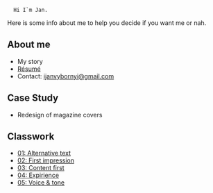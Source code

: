       Hi I`m Jan.
 
 Here is some info about me to help you decide if you want me or nah.
 
 ## About me
 
 - My story
 - [Résumé](04-expirience/CV.pdf)
 - Contact: ijanvybornyi@gmail.com
 
 ## Case Study
 - Redesign of magazine covers
 
 ## Classwork
 - [01: Alternative text](01-alternative-text/index.md)
 - [02: First impression](02-first-impression/index.md)
 - [03: Content first](03-content-first/case-study.md)
 - [04: Expirience](04-expirience/index.md)
 - [05: Voice & tone](03-content-first/index.md)
